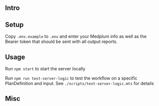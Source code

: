 ## Intro

## Setup
Copy `.env.example` to `.env` and enter your Medplum info as well as the Bearer token that should be sent with all output reports.

## Usage
Run `npm start` to start the server locally

Run `npm run test-server-logic` to test the workflow on a specific PlanDefinition and input. See `./scripts/test-server-logic.mts` for details

## Misc